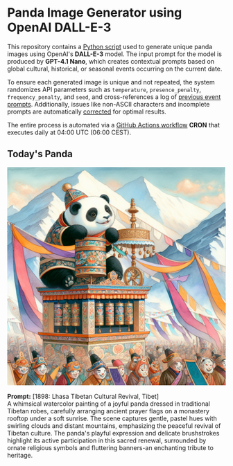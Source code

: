 # Panda Image Generator using OpenAI DALL-E-3

This repository contains a [Python script](src/daily_panda_image/generators/image_generator.py) used to generate unique panda images using OpenAI's **DALL-E-3** model. 
The input prompt for the model is produced by **GPT-4.1 Nano**, which creates contextual prompts based on global cultural, historical, or seasonal events occurring on the current date.

To ensure each generated image is unique and not repeated, the system randomizes API parameters such as `temperature`, `presence_penalty`, `frequency_penalty`, and `seed`, and cross-references a log of [previous event prompts](src/daily_panda_image/generators/prompt_generator.py). Additionally, issues like non-ASCII characters and incomplete prompts are automatically [corrected](src/daily_panda_image/utils/text_processor.py) for optimal results.

The entire process is automated via a [GitHub Actions workflow](.github/workflows/image_publisher.yml) **CRON** that executes daily at 04:00 UTC (06:00 CEST).


## Today's Panda
![screenshot](images/panda_current.png)

**Prompt:** [1898: Lhasa Tibetan Cultural Revival, Tibet]  
A whimsical watercolor painting of a joyful panda dressed in traditional Tibetan robes, carefully arranging ancient prayer flags on a monastery rooftop under a soft sunrise. The scene captures gentle, pastel hues with swirling clouds and distant mountains, emphasizing the peaceful revival of Tibetan culture. The panda's playful expression and delicate brushstrokes highlight its active participation in this sacred renewal, surrounded by ornate religious symbols and fluttering banners-an enchanting tribute to heritage.
